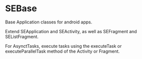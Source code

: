SEBase
======

Base Application classes for android apps. 

Extend SEApplication and SEActivity, as well as SEFragment and SEListFragment. 

For AsynctTasks, execute tasks using the executeTask or executeParallelTask method of the Activity or Fragment. 
